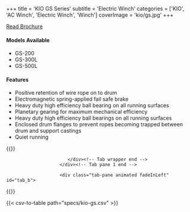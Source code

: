+++
title = 'KIO GS Series'
subtitle = 'Electric Winch'
categories = ['KIO', 'AC Winch', 'Electric Winch', 'Winch']
coverImage = 'kio/gs.jpg'
+++

[Read Brochure](http://www.kiowinch.com.tw/download/download2.html)

#### Models Available

* GS-200
* GS-300L
* GS-500L

#### Features

* Positive retention of wire rope on to drum
* Electromagnetic spring-applied fail safe brake
* Heavy duty high efficiency ball bearing on all running surfaces
* Planetary gearing for maximum mechanical efficiency
* Heavy duty high efficiency ball bearings on all running surfaces
* Enclosed drum flanges to prevent ropes becoming trapped between drum and
  support castings
* Quiet running

{{<renderer>}}

</div>
                              </div><!-- Service 1 end -->

                           </div><!-- Tab wrapper end -->
                        </div><!-- Tab pane 1 end -->

                        <div class="tab-pane animated fadeInLeft" id="tab_b">
{{</renderer>}}

{{< csv-to-table path="specs/kio-gs.csv" >}}
